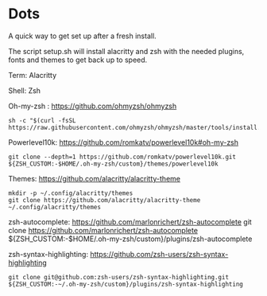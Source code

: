 # Dots

A quick way to get set up after a fresh install.

The script setup.sh will install alacritty and zsh with the needed plugins, fonts and themes to get back up to speed. 


Term: Alacritty

Shell: Zsh

Oh-my-zsh : https://github.com/ohmyzsh/ohmyzsh
    

    sh -c "$(curl -fsSL https://raw.githubusercontent.com/ohmyzsh/ohmyzsh/master/tools/install.sh)"

Powerlevel10k: https://github.com/romkatv/powerlevel10k#oh-my-zsh

    git clone --depth=1 https://github.com/romkatv/powerlevel10k.git ${ZSH_CUSTOM:-$HOME/.oh-my-zsh/custom}/themes/powerlevel10k

Themes: https://github.com/alacritty/alacritty-theme

    mkdir -p ~/.config/alacritty/themes
    git clone https://github.com/alacritty/alacritty-theme ~/.config/alacritty/themes

zsh-autocomplete: https://github.com/marlonrichert/zsh-autocomplete
  git clone https://github.com/marlonrichert/zsh-autocomplete ${ZSH_CUSTOM:-$HOME/.oh-my-zsh/custom}/plugins/zsh-autocomplete


zsh-syntax-highlighting: https://github.com/zsh-users/zsh-syntax-highlighting

    git clone git@github.com:zsh-users/zsh-syntax-highlighting.git ${ZSH_CUSTOM:-~/.oh-my-zsh/custom}/plugins/zsh-syntax-highlighting
